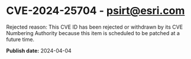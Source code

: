 # CVE-2024-25704 - psirt@esri.com

Rejected reason: 
This CVE ID has been rejected or withdrawn by its CVE Numbering Authority because this item is scheduled to be patched at a future time.



**Publish date:** 2024-04-04
